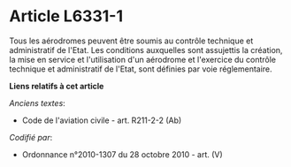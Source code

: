 # Article L6331-1

Tous les aérodromes peuvent être soumis au contrôle technique et administratif de l'Etat. Les conditions auxquelles sont
assujettis la création, la mise en service et l'utilisation d'un aérodrome et l'exercice du contrôle technique et
administratif de l'Etat, sont définies par voie réglementaire.

**Liens relatifs à cet article**

_Anciens textes_:

  - Code de l'aviation civile - art. R211-2-2 (Ab)

_Codifié par_:

  - Ordonnance n°2010-1307 du 28 octobre 2010 - art. (V)
